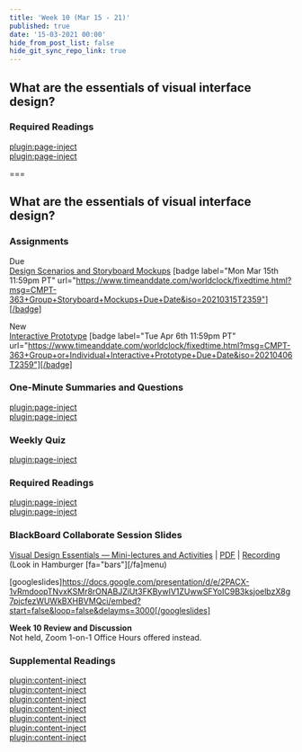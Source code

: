 ```yaml
---
title: 'Week 10 (Mar 15 - 21)'
published: true
date: '15-03-2021 00:00'
hide_from_post_list: false
hide_git_sync_repo_link: true
---
```


## What are the essentials of visual interface design?  

### Required Readings  
[plugin:page-inject](/211/weekly-readings/week-11-1?template=partials/embedlycardlinkonly)  
[plugin:page-inject](/211/weekly-readings/week-11-2?template=partials/embedlycardlinkonly)  

===

## **What are the essentials of visual interface design?**

### Assignments
Due  
[Design Scenarios and Storyboard Mockups](https://canvas.sfu.ca/courses/59869/assignments/583038) [badge label="Mon Mar 15th 11:59pm PT" url="https://www.timeanddate.com/worldclock/fixedtime.html?msg=CMPT-363+Group+Storyboard+Mockups+Due+Date&iso=20210315T2359"][/badge]   

New  
[Interactive Prototype](https://canvas.sfu.ca/courses/59869/assignments/583040) [badge label="Tue Apr 6th 11:59pm PT" url="https://www.timeanddate.com/worldclock/fixedtime.html?msg=CMPT-363+Group+or+Individual+Interactive+Prototype+Due+Date&iso=20210406T2359"][/badge]  

### One-Minute Summaries and Questions  
[plugin:page-inject](/211/lms-assignments/one-minute-summaries/week-10-1)  
[plugin:page-inject](/211/lms-assignments/one-minute-summaries/week-10-2)  

### Weekly Quiz
[plugin:page-inject](/211/lms-assignments/weekly-review-quizzes/week-10)  

### Required Readings  
[plugin:page-inject](/211/weekly-readings/week-10-1?template=partials/embedlycardlinkonly)  
[plugin:page-inject](/211/weekly-readings/week-10-2?template=partials/embedlycardlinkonly)  

### BlackBoard Collaborate Session Slides
[Visual Design Essentials — Mini-lectures and Activities](https://docs.google.com/presentation/d/e/2PACX-1vRmdoopTNvxKSMr8rONABJZiUt3FKBywIV1ZUwwSFYoIC9B3ksjoelbzX8g7pjcfezWUWkBXHBVMQci/pub?start=false&loop=false&delayms=3000) | [PDF](https://canvas.sfu.ca/courses/59869/files/folder/Downloads/Slides%20PDFs/Mini-Lectures%20and%20Activities/Week-10) | [Recording ](https://canvas.sfu.ca/courses/59869/external_tools/3544) (Look in Hamburger [fa="bars"][/fa]menu)  

[googleslides]https://docs.google.com/presentation/d/e/2PACX-1vRmdoopTNvxKSMr8rONABJZiUt3FKBywIV1ZUwwSFYoIC9B3ksjoelbzX8g7pjcfezWUWkBXHBVMQci/embed?start=false&loop=false&delayms=3000[/googleslides]

**Week 10 Review and Discussion**  
Not held, Zoom 1-on-1 Office Hours offered instead.

### Supplemental Readings  
[plugin:content-inject](/211/ux-techniques-guide/what-are-the-essentials-of-visual-interface-design/grids)  
[plugin:content-inject](/211/ux-techniques-guide/what-are-the-essentials-of-visual-interface-design/hierarchy)  
[plugin:content-inject](/211/ux-techniques-guide/what-are-the-essentials-of-visual-interface-design/icons)  
[plugin:content-inject](/211/ux-techniques-guide/what-are-the-essentials-of-visual-interface-design/layout)  
[plugin:content-inject](/211/ux-techniques-guide/what-are-the-essentials-of-visual-interface-design/typography)  
[plugin:content-inject](/211/ux-techniques-guide/what-are-the-essentials-of-visual-interface-design/visual-design-principles)  
[plugin:content-inject](/211/ux-techniques-guide/what-are-the-essentials-of-visual-interface-design/visual-interface-design)  
